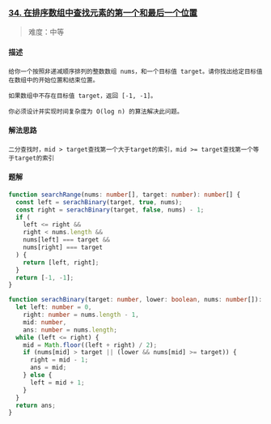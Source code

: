 ### [34. 在排序数组中查找元素的第一个和最后一个位置](https://leetcode.cn/problems/find-first-and-last-position-of-element-in-sorted-array/description/)

> 难度：中等

#### 描述

```
给你一个按照非递减顺序排列的整数数组 nums，和一个目标值 target。请你找出给定目标值在数组中的开始位置和结束位置。

如果数组中不存在目标值 target，返回 [-1, -1]。

你必须设计并实现时间复杂度为 O(log n) 的算法解决此问题。
```

#### 解法思路

```
二分查找时，mid > target查找第一个大于target的索引，mid >= target查找第一个等于target的索引
```

#### 题解

```ts
function searchRange(nums: number[], target: number): number[] {
  const left = serachBinary(target, true, nums);
  const right = serachBinary(target, false, nums) - 1;
  if (
    left <= right &&
    right < nums.length &&
    nums[left] === target &&
    nums[right] === target
  ) {
    return [left, right];
  }
  return [-1, -1];
}

function serachBinary(target: number, lower: boolean, nums: number[]): number {
  let left: number = 0,
    right: number = nums.length - 1,
    mid: number,
    ans: number = nums.length;
  while (left <= right) {
    mid = Math.floor((left + right) / 2);
    if (nums[mid] > target || (lower && nums[mid] >= target)) {
      right = mid - 1;
      ans = mid;
    } else {
      left = mid + 1;
    }
  }
  return ans;
}
```
